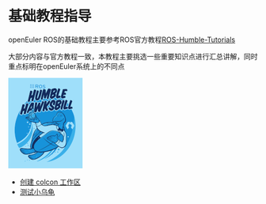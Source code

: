 # 基础教程指导

openEuler ROS的基础教程主要参考ROS官方教程[ROS-Humble-Tutorials](https://docs.ros.org/en/humble/Tutorials.html)

大部分内容与官方教程一致，本教程主要挑选一些重要知识点进行汇总讲解，同时重点标明在openEuler系统上的不同点

![image-20231123211408235](image/humble-small.png)

 - [创建 colcon 工作区](./creating-a-colcon-workspace.md)
 - [测试小乌龟](./use-turtlesim.md)